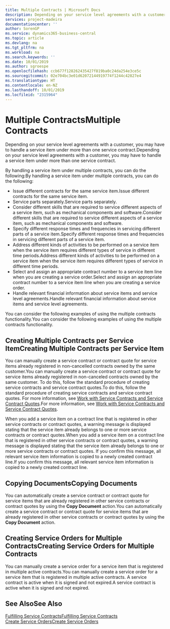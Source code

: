 ```yaml
---
title: Multiple Contracts | Microsoft Docs
description: Depending on your service level agreements with a customer, you may have to handle a service item under more than one service contract.
services: project-madeira
documentationcenter: ''
author: SorenGP
ms.service: dynamics365-business-central
ms.topic: article
ms.devlang: na
ms.tgt_pltfrm: na
ms.workload: na
ms.search.keywords: ''
ms.date: 10/01/2019
ms.author: sgroespe
ms.openlocfilehash: ccb677f128262435427f819ba0c24da254e3ce5c
ms.sourcegitcommit: 02e704bc3e01d62072144919774f1244c42827e4
ms.translationtype: HT
ms.contentlocale: en-NZ
ms.lasthandoff: 10/01/2019
ms.locfileid: "2315964"
---
```

# <a name="multiple-contracts"></a><span data-ttu-id="05939-103">Multiple Contracts</span><span class="sxs-lookup"><span data-stu-id="05939-103">Multiple Contracts</span></span>
<span data-ttu-id="05939-104">Depending on your service level agreements with a customer, you may have to handle a service item under more than one service contract.</span><span class="sxs-lookup"><span data-stu-id="05939-104">Depending on your service level agreements with a customer, you may have to handle a service item under more than one service contract.</span></span>  
  
<span data-ttu-id="05939-105">By handling a service item under multiple contracts, you can do the following:</span><span class="sxs-lookup"><span data-stu-id="05939-105">By handling a service item under multiple contracts, you can do the following:</span></span>  
  
* <span data-ttu-id="05939-106">Issue different contracts for the same service item.</span><span class="sxs-lookup"><span data-stu-id="05939-106">Issue different contracts for the same service item.</span></span>  
* <span data-ttu-id="05939-107">Service parts separately.</span><span class="sxs-lookup"><span data-stu-id="05939-107">Service parts separately.</span></span>  
* <span data-ttu-id="05939-108">Consider different skills that are required to service different aspects of a service item, such as mechanical components and software.</span><span class="sxs-lookup"><span data-stu-id="05939-108">Consider different skills that are required to service different aspects of a service item, such as mechanical components and software.</span></span>  
* <span data-ttu-id="05939-109">Specify different response times and frequencies in servicing different parts of a service item.</span><span class="sxs-lookup"><span data-stu-id="05939-109">Specify different response times and frequencies in servicing different parts of a service item.</span></span>  
* <span data-ttu-id="05939-110">Address different kinds of activities to be performed on a service item when the service item requires different types of service in different time periods.</span><span class="sxs-lookup"><span data-stu-id="05939-110">Address different kinds of activities to be performed on a service item when the service item requires different types of service in different time periods.</span></span>  
* <span data-ttu-id="05939-111">Select and assign an appropriate contract number to a service item line when you are creating a service order.</span><span class="sxs-lookup"><span data-stu-id="05939-111">Select and assign an appropriate contract number to a service item line when you are creating a service order.</span></span>  
* <span data-ttu-id="05939-112">Handle relevant financial information about service items and service level agreements.</span><span class="sxs-lookup"><span data-stu-id="05939-112">Handle relevant financial information about service items and service level agreements.</span></span>  
  
<span data-ttu-id="05939-113">You can consider the following examples of using the multiple contracts functionality.</span><span class="sxs-lookup"><span data-stu-id="05939-113">You can consider the following examples of using the multiple contracts functionality.</span></span>  
  
## <a name="creating-multiple-contracts-per-service-item"></a><span data-ttu-id="05939-114">Creating Multiple Contracts per Service Item</span><span class="sxs-lookup"><span data-stu-id="05939-114">Creating Multiple Contracts per Service Item</span></span>  
<span data-ttu-id="05939-115">You can manually create a service contract or contract quote for service items already registered in non-cancelled contracts owned by the same customer.</span><span class="sxs-lookup"><span data-stu-id="05939-115">You can manually create a service contract or contract quote for service items already registered in non-canceled contracts owned by the same customer.</span></span> <span data-ttu-id="05939-116">To do this, follow the standard procedure of creating service contracts and service contract quotes.</span><span class="sxs-lookup"><span data-stu-id="05939-116">To do this, follow the standard procedure of creating service contracts and service contract quotes.</span></span> <span data-ttu-id="05939-117">For more information, see [Work with Service Contracts and Service Contract Quotes](service-how-to-create-service-contracts-and-service-contract-quotes.md).</span><span class="sxs-lookup"><span data-stu-id="05939-117">For more information, see [Work with Service Contracts and Service Contract Quotes](service-how-to-create-service-contracts-and-service-contract-quotes.md).</span></span>  
  
<span data-ttu-id="05939-118">When you add a service item on a contract line that is registered in other service contracts or contract quotes, a warning message is displayed stating that the service item already belongs to one or more service contracts or contract quotes.</span><span class="sxs-lookup"><span data-stu-id="05939-118">When you add a service item on a contract line that is registered in other service contracts or contract quotes, a warning message is displayed stating that the service item already belongs to one or more service contracts or contract quotes.</span></span> <span data-ttu-id="05939-119">If you confirm this message, all relevant service item information is copied to a newly created contract line.</span><span class="sxs-lookup"><span data-stu-id="05939-119">If you confirm this message, all relevant service item information is copied to a newly created contract line.</span></span>  
  
## <a name="copying-documents"></a><span data-ttu-id="05939-120">Copying Documents</span><span class="sxs-lookup"><span data-stu-id="05939-120">Copying Documents</span></span>  
<span data-ttu-id="05939-121">You can automatically create a service contract or contract quote for service items that are already registered in other service contracts or contract quotes by using the **Copy Document** action.</span><span class="sxs-lookup"><span data-stu-id="05939-121">You can automatically create a service contract or contract quote for service items that are already registered in other service contracts or contract quotes by using the **Copy Document** action.</span></span>  
  
## <a name="creating-service-orders-for-multiple-contracts"></a><span data-ttu-id="05939-122">Creating Service Orders for Multiple Contracts</span><span class="sxs-lookup"><span data-stu-id="05939-122">Creating Service Orders for Multiple Contracts</span></span>  
<span data-ttu-id="05939-123">You can manually create a service order for a service item that is registered in multiple active contracts.</span><span class="sxs-lookup"><span data-stu-id="05939-123">You can manually create a service order for a service item that is registered in multiple active contracts.</span></span> <span data-ttu-id="05939-124">A service contract is active when it is signed and not expired.</span><span class="sxs-lookup"><span data-stu-id="05939-124">A service contract is active when it is signed and not expired.</span></span>  
  
## <a name="see-also"></a><span data-ttu-id="05939-125">See Also</span><span class="sxs-lookup"><span data-stu-id="05939-125">See Also</span></span>  
[<span data-ttu-id="05939-126">Fulfilling Service Contracts</span><span class="sxs-lookup"><span data-stu-id="05939-126">Fulfilling Service Contracts</span></span>](service-fulfill-service-contracts.md)  
[<span data-ttu-id="05939-127">Create Service Orders</span><span class="sxs-lookup"><span data-stu-id="05939-127">Create Service Orders</span></span>](service-how-to-create-service-orders.md)  

